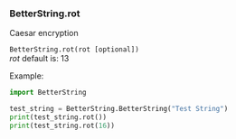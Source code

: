 ### BetterString.rot
Caesar encryption    

`BetterString.rot(rot [optional])`      
_rot_ default is: 13   

Example:   
```python    
import BetterString

test_string = BetterString.BetterString("Test String")
print(test_string.rot())
print(test_string.rot(16))
```
